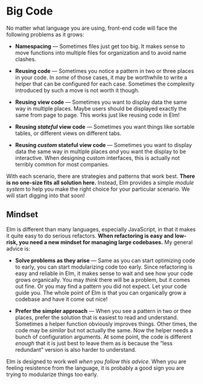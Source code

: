 # Big Code

No matter what language you are using, front-end code will face the following problems as it grows:

  - **Namespacing** &mdash; Sometimes files just get too big. It makes sense to move functions into multiple files for organization and to avoid name clashes.

  - **Reusing code** &mdash; Sometimes you notice a pattern in two or three places in your code. In *some* of those cases, it may be worthwhile to write a helper that can be configured for each case. Sometimes the complexity introduced by such a move is not worth it though.

  - **Reusing view code** &mdash; Sometimes you want to display data the same way in multiple places. Maybe users should be displayed exactly the same from page to page. This works just like reusing code in Elm!

  - **Reusing *stateful* view code** &mdash; Sometimes you want things like sortable tables, or different views on different tabs.

  - **Reusing *custom* stateful view code** &mdash; Sometimes you want to display data the same way in multiple places *and* you want the display to be interactive. When designing custom interfaces, this is actually not terribly common for most companies.

With each scenario, there are strategies and patterns that work best. **There is no one-size fits all solution here.** Instead, Elm provides a simple *module system* to help you make the right choice for your particular scenario. We will start digging into that soon!


## Mindset

Elm is different than many languages, especially JavaScript, in that it makes it quite easy to do serious refactors. **When refactoring is easy and low-risk, you need a new mindset for managing large codebases.** My general advice is:

  - **Solve problems as they arise** &mdash; Same as you can start optimizing code to early, you can start modularizing code too early. Since refactoring is easy and reliable in Elm, it makes sense to wait and see how your code grows organically. You may *think* there will be a problem, but it comes out fine. Or you may find a pattern you did not expect. Let your code guide you. The whole point of Elm is that you can organically grow a codebase and have it come out nice!

  - **Prefer the simpler approach** &mdash; When you see a pattern in two or thee places, prefer the solution that is easiest to read and understand. Sometimes a helper function obviously improves things. Other times, the code may be *similar* but not actually the same. Now the helper needs a bunch of configuration arguments. At some point, the code is different *enough* that it is just best to leave them as is because the &ldquo;less redundant&rdquo; version is also harder to understand.

Elm is designed to work well *when you follow this advice*. When you are feeling resistence from the language, it is probably a good sign you are trying to modularize things too early.
